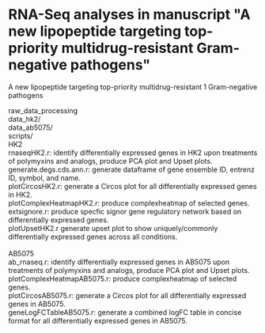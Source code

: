# RNA-Seq analyses in manuscript "A new lipopeptide targeting top-priority multidrug-resistant Gram-negative pathogens"
A new lipopeptide targeting top-priority multidrug-resistant 1 Gram-negative pathogens


raw_data_processing<br />
data_hk2/<br />
data_ab5075/<br />
scripts/<br />
HK2<br />
rnaseqHK2.r: identify differentially expressed genes in HK2 upon treatments of polymyxins and analogs, produce PCA plot and Upset plots.<br />
generate.degs.cds.ann.r: generate dataframe of gene ensemble ID, entrenz ID, symbol, and name.<br />
plotCircosHK2.r: generate a Circos plot for all differentially expressed genes in HK2.<br />
plotComplexHeatmapHK2.r: produce complexheatmap of selected genes.<br />
extsignore.r: produce specfic signor gene regulatory network based on differentially expressed genes.<br />
plotUpsetHK2.r generate upset plot to show uniquely/commonly differentially expressed genes across all conditions.<br />
<br />
AB5075<br />
ab_rnaseq.r: identify differentially expressed genes in AB5075 upon treatments of polymyxins and analogs, produce PCA plot and Upset plots.<br />
plotComplexHeatmapAB5075.r: produce complexheatmap of selected genes.<br />
plotCircosAB5075.r: generate a Circos plot for all differentially expressed genes in AB5075.<br />
geneLogFCTableAB5075.r: generate a combined logFC table in concise format for all differentially expressed genes in AB5075.<br />

